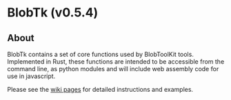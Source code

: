 # BlobTk (v0.5.4)

## About

BlobTk contains a set of core functions used by BlobToolKit tools. Implemented in Rust, these functions are intended to be accessible from the command line, as python modules and will include web assembly code for use in javascript.

Please see the [wiki pages](https://github.com/blobtoolkit/blobtk/wiki) for detailed instructions and examples.
